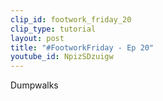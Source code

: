 ```yaml
---
clip_id: footwork_friday_20
clip_type: tutorial
layout: post
title: "#FootworkFriday - Ep 20"
youtube_id: NpizSDzuigw
---
```


Dumpwalks